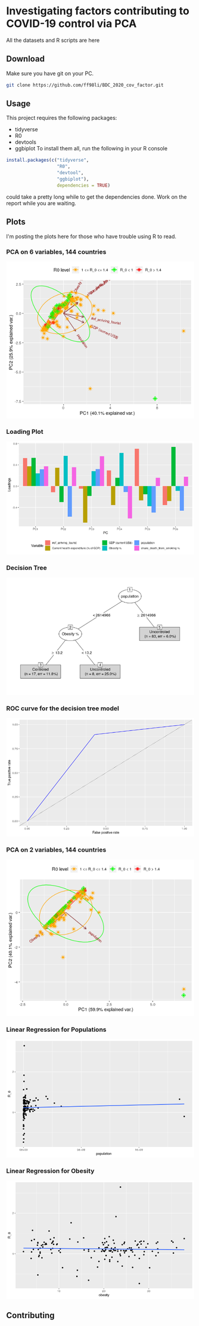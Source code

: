 # Investigating factors contributing to COVID-19 control via PCA

All the datasets and R scripts are here

## Download
Make sure you have git on your PC.
```bash
git clone https://github.com/ff98li/BDC_2020_cov_factor.git
```

## Usage
This project requires the following packages:
- tidyverse
- R0
- devtools
- ggbiplot
To install them all, run the following in your R console
```R
install.packages(c("tidyverse",
                   "R0",
                   "devtool",
                   "ggbiplot"),
                   dependencies = TRUE)
```
could take a pretty long while to get the dependencies done. Work on the report while you are waiting.

## Plots
I'm posting the plots here for those who have trouble using R to read.
### PCA on 6 variables, 144 countries
![alt text](https://github.com/ff98li/BDC_2020_cov_factor/blob/master/plots/PCA_R0_6var.png)
### Loading Plot
![alt text](https://github.com/ff98li/BDC_2020_cov_factor/blob/master/plots/PCA_R0_6var_loading.png)
### Decision Tree
![alt text](https://github.com/ff98li/BDC_2020_cov_factor/blob/master/plots/tree.png)
### ROC curve for the decision tree model
![alt text](https://github.com/ff98li/BDC_2020_cov_factor/blob/master/plots/ROC.png)
### PCA on 2 variables, 144 countries
![alt text](https://github.com/ff98li/BDC_2020_cov_factor/blob/master/plots/PCA_R0_2var.png)
### Linear Regression for Populations
![alt text](https://github.com/ff98li/BDC_2020_cov_factor/blob/master/plots/LM_population.png)
### Linear Regression for Obesity
![alt text](https://github.com/ff98li/BDC_2020_cov_factor/blob/master/plots/LM_obesity.png)

## Contributing
